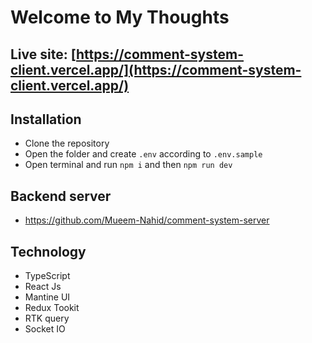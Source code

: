 # Welcome to My Thoughts

## Live site: [https://comment-system-client.vercel.app/](https://comment-system-client.vercel.app/)

## Installation

- Clone the repository
- Open the folder and create `.env` according to `.env.sample`
- Open terminal and run `npm i` and then `npm run dev`

## Backend server

- https://github.com/Mueem-Nahid/comment-system-server

## Technology
- TypeScript
- React Js
- Mantine UI
- Redux Tookit 
- RTK query
- Socket IO
